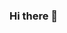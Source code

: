 ### Hi there 👋

<!--
**rosaines/rosaines** is a ✨ _special_ ✨ repository because its `README.md` (this file) appears on your GitHub profile.

Welcome to my GitHub that I started in 2018 (that was 5 years ago). I've wanted to learn to code for a long time, but when I get stuck, I find it easier to avoid it. 

I've encountered many of the roadblocks that many other people mention, and I really hope I can commit to one thing: learning JavaScript both in and out. I plan to tackle things differently this time, seek help, join community groups, and complete the projects I get started. 

- 👩‍💼 I'm currently an executive assistant
- 🔭 I am hoping I can learn enough to switch careers
- 🌱 I’m currently learning JavaScript
- 🏖 Fun fact: I love warm weather

Thanks for stopping by!

-->
